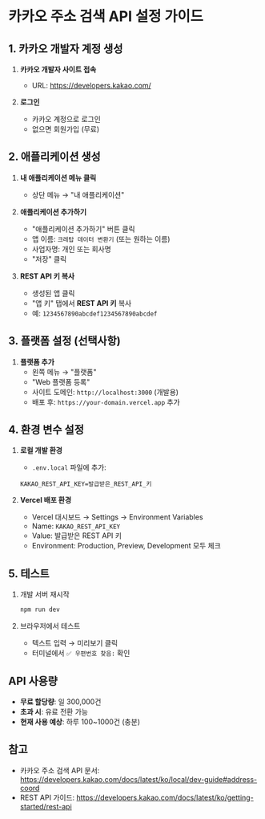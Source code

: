 # 카카오 주소 검색 API 설정 가이드

## 1. 카카오 개발자 계정 생성

1. **카카오 개발자 사이트 접속**
   - URL: https://developers.kakao.com/

2. **로그인**
   - 카카오 계정으로 로그인
   - 없으면 회원가입 (무료)

## 2. 애플리케이션 생성

1. **내 애플리케이션 메뉴 클릭**
   - 상단 메뉴 → "내 애플리케이션"

2. **애플리케이션 추가하기**
   - "애플리케이션 추가하기" 버튼 클릭
   - 앱 이름: `크레탑 데이터 변환기` (또는 원하는 이름)
   - 사업자명: 개인 또는 회사명
   - "저장" 클릭

3. **REST API 키 복사**
   - 생성된 앱 클릭
   - "앱 키" 탭에서 **REST API 키** 복사
   - 예: `1234567890abcdef1234567890abcdef`

## 3. 플랫폼 설정 (선택사항)

1. **플랫폼 추가**
   - 왼쪽 메뉴 → "플랫폼"
   - "Web 플랫폼 등록"
   - 사이트 도메인: `http://localhost:3000` (개발용)
   - 배포 후: `https://your-domain.vercel.app` 추가

## 4. 환경 변수 설정

1. **로컬 개발 환경**
   - `.env.local` 파일에 추가:
   ```
   KAKAO_REST_API_KEY=발급받은_REST_API_키
   ```

2. **Vercel 배포 환경**
   - Vercel 대시보드 → Settings → Environment Variables
   - Name: `KAKAO_REST_API_KEY`
   - Value: 발급받은 REST API 키
   - Environment: Production, Preview, Development 모두 체크

## 5. 테스트

1. 개발 서버 재시작
   ```bash
   npm run dev
   ```

2. 브라우저에서 테스트
   - 텍스트 입력 → 미리보기 클릭
   - 터미널에서 `✅ 우편번호 찾음:` 확인

## API 사용량

- **무료 할당량**: 일 300,000건
- **초과 시**: 유료 전환 가능
- **현재 사용 예상**: 하루 100~1000건 (충분)

## 참고

- 카카오 주소 검색 API 문서: https://developers.kakao.com/docs/latest/ko/local/dev-guide#address-coord
- REST API 가이드: https://developers.kakao.com/docs/latest/ko/getting-started/rest-api

